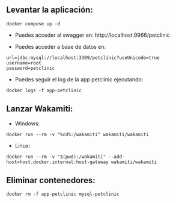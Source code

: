 

## Levantar la aplicación:

```shell
docker compose up -d
```

- Puedes acceder al swagger en: http://localhost:9966/petclinic

- Puedes acceder a base de datos en:
```
url=jdbc:mysql://localhost:3309/petclinic?useUnicode=true
username=root
password=petclinic
```

- Puedes seguir el log de la app petclinic ejecutando:
```shell
docker logs -f app-petclinic
```


## Lanzar Wakamiti:

* Windows:
```Shell
docker run --rm -v "%cd%:/wakamiti" wakamiti/wakamiti
```

* Linux:
```Shell
docker run --rm -v "$(pwd):/wakamiti" --add-host=host.docker.internal:host-gateway wakamiti/wakamiti
```

## Eliminar contenedores:

```shell
docker rm -f app-petclinic mysql-petclinic
```